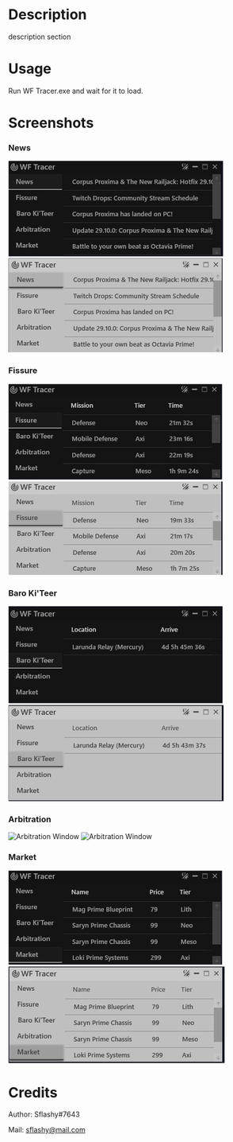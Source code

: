 # Description
description section

# Usage
Run WF Tracer.exe and wait for it to load.

# Screenshots
### News
![News Window](/docs/images/news_dark.png) ![News Window](/docs/images/news_white.png)

### Fissure
![Fissure Window](/docs/images/fissure_dark.png) ![Fissure Window](/docs/images/fissure_white.png)

### Baro Ki'Teer
![Baro Ki'Teer Window](/docs/images/baro_dark.png) ![Baro Ki'Teer Window](/docs/images/baro_white.png)

### Arbitration
![Arbitration Window](/docs/images/arbitration_dark.png) ![Arbitration Window](/docs/images/arbitration_white.png)

### Market
![Market Window](/docs/images/market_dark.png) ![Market Window](/docs/images/market_white.png)

# Credits
Author: Sflashy#7643

Mail: sflashy@mail.com